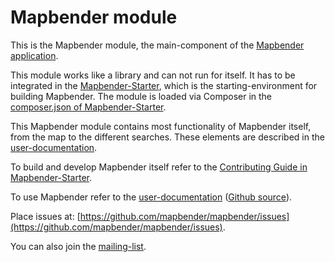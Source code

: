 # Mapbender module

This is the Mapbender module, the main-component of the [Mapbender application](http://www.mapbender.org).

This module works like a library and can not run for itself. It has to be integrated in the [Mapbender-Starter](https://github.com/mapbender/mapbender-starter), which is the starting-environment for building Mapbender. The module is loaded via Composer in the [composer.json of Mapbender-Starter](https://github.com/mapbender/mapbender-starter/blob/release/3.0.6/application/composer.json).

This Mapbender module contains most functionality of Mapbender itself, from the map to the different searches. These elements are described in the [user-documentation](https://doc.mapbender.org/en/index.html). 

To build and develop Mapbender itself refer to the [Contributing Guide in Mapbender-Starter](https://github.com/mapbender/mapbender-starter/blob/release/3.0.6/CONTRIBUTING.md).

To use Mapbender refer to the [user-documentation](http://doc.mapbender.org) ([Github source](https://github.com/mapbender/mapbender-documentation)).

Place issues at: [https://github.com/mapbender/mapbender/issues](https://github.com/mapbender/mapbender/issues).

You can also join the [mailing-list](https://mapbender.org/?q=de/node/16).

